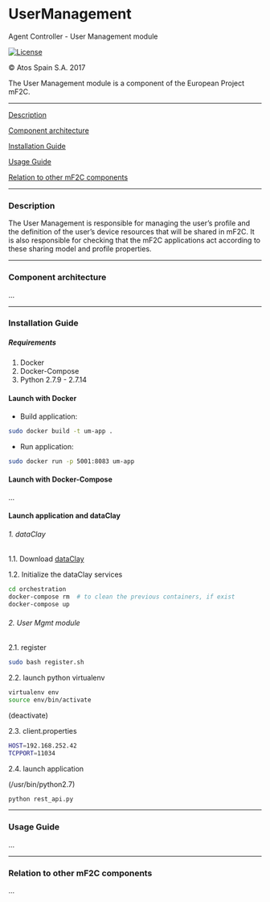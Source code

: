 # UserManagement
Agent Controller - User Management module

[![License](https://img.shields.io/badge/License-Apache%202.0-blue.svg)](https://opensource.org/licenses/Apache-2.0)

&copy; Atos Spain S.A. 2017

The User Management module is a component of the European Project mF2C.

-----------------------

[Description](#description)

[Component architecture](#component-architecture)

[Installation Guide](#installation-guide)

[Usage Guide](#usage-guide)

[Relation to other mF2C components](#relation-to-other-mf2c-components)

-----------------------

### Description

The User Management is responsible for managing the user’s profile and the definition of the user’s device resources that will be shared in mF2C.
It is also responsible for checking that the mF2C applications act according to these sharing model and profile properties.

-----------------------

### Component architecture

...

-----------------------

### Installation Guide

##### Requirements

1. Docker
2. Docker-Compose
3. Python 2.7.9 - 2.7.14

#### Launch with Docker

- Build application:

```bash
sudo docker build -t um-app .
```

- Run application:

```bash
sudo docker run -p 5001:8083 um-app
```

#### Launch with Docker-Compose

...

#### Launch application and dataClay


###### 1. dataClay

1.1. Download [dataClay](https://github.com/mF2C/dataClay)

1.2. Initialize the dataClay services

```bash
cd orchestration
docker-compose rm  # to clean the previous containers, if exist
docker-compose up
```

###### 2. User Mgmt module

2.1. register

```bash
sudo bash register.sh
```

2.2. launch python virtualenv

```bash
virtualenv env
source env/bin/activate
```

(deactivate)

2.3. client.properties

```bash
HOST=192.168.252.42
TCPPORT=11034
```

2.4. launch application

(/usr/bin/python2.7)

```bash
python rest_api.py
```


-----------------------

### Usage Guide

...



-----------------------

### Relation to other mF2C components

...
